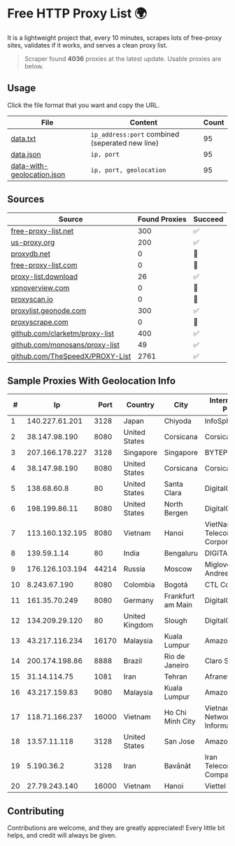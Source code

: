 
# Free HTTP Proxy List 🌍

It is a lightweight project that, every 10 minutes, scrapes lots of free-proxy sites, validates if it works, and serves a clean proxy list.


> Scraper found **4036** proxies at the latest update. Usable proxies are below.

## Usage

Click the file format that you want and copy the URL.


|File|Content|Count|
|----|-------|-----|
|[data.txt](https://raw.githubusercontent.com/themiralay/Proxy-List-World/master/data.txt)|`ip_address:port` combined (seperated new line)|95|
|[data.json](https://raw.githubusercontent.com/themiralay/Proxy-List-World/master/data.json)|`ip, port`|95|
|[data-with-geolocation.json](https://raw.githubusercontent.com/themiralay/Proxy-List-World/master/data-with-geolocation.json)|`ip, port, geolocation`|95|

## Sources

|Source|Found Proxies|Succeed|
|------|-------------|-------|
|[free-proxy-list.net](https://free-proxy-list.net)|300|✅|
|[us-proxy.org](https://www.us-proxy.org)|200|✅|
|[proxydb.net](http://proxydb.net)|0|🚫|
|[free-proxy-list.com](https://free-proxy-list.com/?page=&port=&type%5B%5D=http&type%5B%5D=https&up_time=0&search=Search)|0|🚫|
|[proxy-list.download](https://www.proxy-list.download/HTTP)|26|✅|
|[vpnoverview.com](https://vpnoverview.com/privacy/anonymous-browsing/free-proxy-servers)|0|🚫|
|[proxyscan.io](https://www.proxyscan.io)|0|🚫|
|[proxylist.geonode.com](https://proxylist.geonode.com/api/proxy-list?limit=300&page=1&sort_by=lastChecked&sort_type=desc&protocols=http,https)|300|✅|
|[proxyscrape.com](https://api.proxyscrape.com/v2/?request=displayproxies&protocol=http&timeout=10000&country=all&ssl=all&anonymity=all)|0|🚫|
|[github.com/clarketm/proxy-list](https://raw.githubusercontent.com/clarketm/proxy-list/master/proxy-list-raw.txt)|400|✅|
|[github.com/monosans/proxy-list](https://raw.githubusercontent.com/monosans/proxy-list/main/proxies/http.txt)|49|✅|
|[github.com/TheSpeedX/PROXY-List](https://raw.githubusercontent.com/TheSpeedX/PROXY-List/master/http.txt)|2761|✅|


## Sample Proxies With Geolocation Info

|#|Ip|Port|Country|City|Internet Service Provider|
|-|--|----|-------|----|-------------------------|
|1|140.227.61.201|3128|Japan|Chiyoda|InfoSphere|
|2|38.147.98.190|8080|United States|Corsicana|Corsicana ISD|
|3|207.166.178.227|3128|Singapore|Singapore|BYTEPLUS|
|4|38.147.98.190|8080|United States|Corsicana|Corsicana ISD|
|5|138.68.60.8|80|United States|Santa Clara|DigitalOcean, LLC|
|6|198.199.86.11|8080|United States|North Bergen|DigitalOcean, LLC|
|7|113.160.132.195|8080|Vietnam|Hanoi|VietNam Post and Telecom Corporation|
|8|139.59.1.14|80|India|Bengaluru|DIGITALOCEAN|
|9|176.126.103.194|44214|Russia|Moscow|Miglovets Egor Andreevich|
|10|8.243.67.190|8080|Colombia|Bogotá|CTL Colombia|
|11|161.35.70.249|8080|Germany|Frankfurt am Main|DigitalOcean, LLC|
|12|134.209.29.120|80|United Kingdom|Slough|DigitalOcean, LLC|
|13|43.217.116.234|16170|Malaysia|Kuala Lumpur|Amazon.com, Inc.|
|14|200.174.198.86|8888|Brazil|Rio de Janeiro|Claro S.A|
|15|31.14.114.75|1081|Iran|Tehran|Afranet Co|
|16|43.217.159.83|9080|Malaysia|Kuala Lumpur|Amazon.com, Inc.|
|17|118.71.166.237|16000|Vietnam|Ho Chi Minh City|Vietnam Internet Network Information Center|
|18|13.57.11.118|3128|United States|San Jose|Amazon.com, Inc.|
|19|5.190.36.2|3128|Iran|Bavānāt|Iran Telecommunication Company PJS|
|20|27.79.243.140|16000|Vietnam|Hanoi|Viettel Corporation|



## Contributing

Contributions are welcome, and they are greatly appreciated! Every
little bit helps, and credit will always be given.

